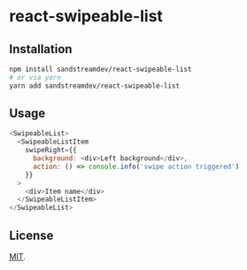 # react-swipeable-list

## Installation

```bash
npm install sandstreamdev/react-swipeable-list
# or via yarn
yarn add sandstreamdev/react-swipeable-list
```

## Usage

```javascript jsx
<SwipeableList>
  <SwipeableListItem
    swipeRight={{
      background: <div>Left background</div>,
      action: () => console.info('swipe action triggered')
    }}
  >
    <div>Item name</div>
  </SwipeableListItem>
</SwipeableList>
```

## License

[MIT](LICENSE).
